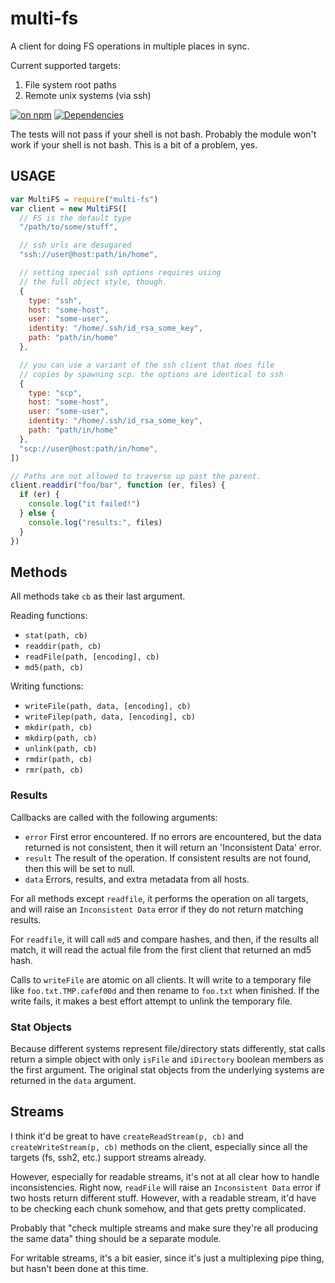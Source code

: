 # multi-fs

A client for doing FS operations in multiple places in sync.

Current supported targets:

1. File system root paths
2. Remote unix systems (via ssh)

[![on npm](http://img.shields.io/npm/v/multi-fs.svg?style=flat)](https://www.npmjs.org/package/multi-fs)  [![Dependencies](http://img.shields.io/david/npm/multi-fs.svg?style=flat)](https://david-dm.org/izs/multi-fs)

The tests will not pass if your shell is not bash. Probably the module won't work if your shell is not bash. This is a bit of a problem, yes.

## USAGE

```javascript
var MultiFS = require("multi-fs")
var client = new MultiFS([
  // FS is the default type
  "/path/to/some/stuff",

  // ssh urls are desugared
  "ssh://user@host:path/in/home",

  // setting special ssh options requires using
  // the full object style, though.
  {
    type: "ssh",
    host: "some-host",
    user: "some-user",
    identity: "/home/.ssh/id_rsa_some_key",
    path: "path/in/home"
  },

  // you can use a variant of the ssh client that does file
  // copies by spawning scp. the options are identical to ssh
  {
    type: "scp",
    host: "some-host",
    user: "some-user",
    identity: "/home/.ssh/id_rsa_some_key",
    path: "path/in/home"
  },
  "scp://user@host:path/in/home",
])

// Paths are not allowed to traverse up past the parent.
client.readdir("foo/bar", function (er, files) {
  if (er) {
    console.log("it failed!")
  } else {
    console.log("results:", files)
  }
})
```

## Methods

All methods take `cb` as their last argument.

Reading functions:

* `stat(path, cb)`
* `readdir(path, cb)`
* `readFile(path, [encoding], cb)`
* `md5(path, cb)`

Writing functions:

* `writeFile(path, data, [encoding], cb)`
* `writeFilep(path, data, [encoding], cb)`
* `mkdir(path, cb)`
* `mkdirp(path, cb)`
* `unlink(path, cb)`
* `rmdir(path, cb)`
* `rmr(path, cb)`

### Results

Callbacks are called with the following arguments:

* `error` First error encountered.  If no errors are encountered, but
  the data returned is not consistent, then it will return an
  'Inconsistent Data' error.
* `result`  The result of the operation.  If consistent results are
  not found, then this will be set to null.
* `data`  Errors, results, and extra metadata from all hosts.

For all methods except `readfile`, it performs the operation on all
targets, and will raise an `Inconsistent Data` error if they do not
return matching results.

For `readfile`, it will call `md5` and compare hashes, and then, if
the results all match, it will read the actual file from the first
client that returned an md5 hash.

Calls to `writeFile` are atomic on all clients.  It will write to a
temporary file like `foo.txt.TMP.cafef00d` and then rename to
`foo.txt` when finished.  If the write fails, it makes a best effort
attempt to unlink the temporary file.

### Stat Objects

Because different systems represent file/directory stats differently,
stat calls return a simple object with only `isFile` and `iDirectory`
boolean members as the first argument.  The original stat objects from
the underlying systems are returned in the `data` argument.

## Streams

I think it'd be great to have `createReadStream(p, cb)` and
`createWriteStream(p, cb)` methods on the client, especially since all
the targets (fs, ssh2, etc.) support streams already.

However, especially for readable streams, it's not at all clear how to
handle inconsistencies.  Right now, `readFile` will raise an
`Inconsistent Data` error if two hosts return different stuff.
However, with a readable stream, it'd have to be checking each chunk
somehow, and that gets pretty complicated.

Probably that "check multiple streams and make sure they're all
producing the same data" thing should be a separate module.

For writable streams, it's a bit easier, since it's just a
multiplexing pipe thing, but hasn't been done at this time.
